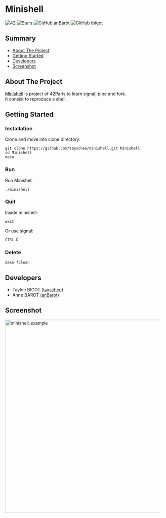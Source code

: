 # Minishell
![42](https://img.shields.io/static/v1?label=&labelColor=000000e&logo=42&message=project&color=000000&style=flate)
![Stars](https://img.shields.io/github/stars/tayschee/Minishell?style=social)
![GitHub anBarot](https://img.shields.io/github/followers/anBarot?label=anBarot&style=social)
![GitHub tbigot](https://img.shields.io/github/followers/tayschee?label=tayschee&style=social)

## Summary
- [About The Project](#about-the-project)
- [Getting Started](#getting-started)
- [Developers](#developpers)
- [Screenshot](#screenshot)

## About The Project
[Minishell](https://cdn.intra.42.fr/pdf/pdf/47578/fr.subject.pdf) is project of 42Paris to learn signal, pipe and fork. \
It consist to reproduce a shell.

## Getting Started
### Installation
Clone and move into clone directory:
```
git clone https://github.com/tayschee/minishell.git Minishell
cd Minishell
make
```

### Run

Run Minishell:
```
./minishell
```

### Quit

Inside minishell:
```
exit
```
Or use signal:
```
CTRL-D
```

### Delete
```
make fclean
```

## Developers
- Taylee BIGOT [(tayschee)](https://github.com/tayschee)
- Anne BAROT [(anBarot)](https://github.com/anBarot)

## Screenshot
<img width="624" alt="minishell_example" src="https://user-images.githubusercontent.com/57805554/168315779-863d4085-b59f-483e-9b6c-913a0db63e67.png">
